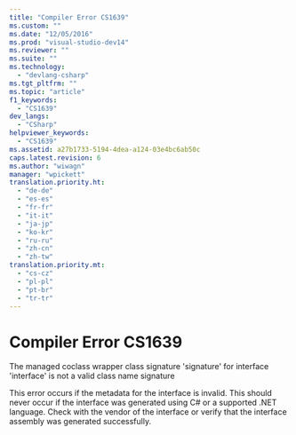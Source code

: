 ```yaml
---
title: "Compiler Error CS1639"
ms.custom: ""
ms.date: "12/05/2016"
ms.prod: "visual-studio-dev14"
ms.reviewer: ""
ms.suite: ""
ms.technology: 
  - "devlang-csharp"
ms.tgt_pltfrm: ""
ms.topic: "article"
f1_keywords: 
  - "CS1639"
dev_langs: 
  - "CSharp"
helpviewer_keywords: 
  - "CS1639"
ms.assetid: a27b1733-5194-4dea-a124-03e4bc6ab50c
caps.latest.revision: 6
ms.author: "wiwagn"
manager: "wpickett"
translation.priority.ht: 
  - "de-de"
  - "es-es"
  - "fr-fr"
  - "it-it"
  - "ja-jp"
  - "ko-kr"
  - "ru-ru"
  - "zh-cn"
  - "zh-tw"
translation.priority.mt: 
  - "cs-cz"
  - "pl-pl"
  - "pt-br"
  - "tr-tr"
---
```

# Compiler Error CS1639
The managed coclass wrapper class signature 'signature' for interface 'interface' is not a valid class name signature  
  
 This error occurs if the metadata for the interface is invalid. This should never occur if the interface was generated using C# or a supported .NET language. Check with the vendor of the interface or verify that the interface assembly was generated successfully.